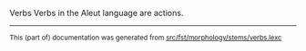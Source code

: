 Verbs
Verbs in the Aleut language are actions.

* * *

<small>This (part of) documentation was generated from [src/fst/morphology/stems/verbs.lexc](https://github.com/giellalt/lang-ale/blob/main/src/fst/morphology/stems/verbs.lexc)</small>
